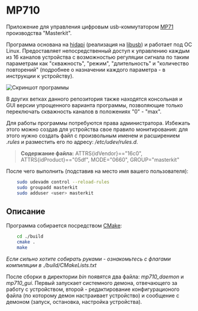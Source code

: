 MP710
=====

Приложение для управления цифровым usb-коммутатором [MP71](http://www.olimp-z.ru/mp710) производства "Masterkit".

Программа основана на [hidapi](http://github.com/signal11/hidapi) (реализация на [libusb](https://github.com/libusb/libusb)) и работает под ОС Linux. Предоставляет непосредственный доступ к управлению каждым из 16 каналов устройства с возможностью регуляции сигнала по таким параметрам как "скважность", "режим", "длительность" и "количество повторений" (подробнее о назначении каждого параметра - в инструкции к устройству).

![Скриншот программы](http://i11.pixs.ru/storage/2/2/6/Snimokekra_1128568_17957226.png)

В других ветках данного репозитория также находятся консольная и GUI версии упрощенного варианта программы, позволяющие только переключать скважность каналов в положениях "0" - "max".

Для работы программы потребуются права администратора. Избежать этого можно создав для устройства свое правило монитирования: для этого нужно создать файл с произвольным именем и расширением *.rules* и разместить его по адресу: */etc/udev/rules.d*. 

> **Содержание файла:**
> ATTRS{idVendor}=="16c0", ATTRS{idProduct}=="05df", MODE="0660", GROUP="masterkit"

После чего выполнить (подставив на место *<user>* имя вашего пользователя):
```bash
	sudo udevadm control --reload-rules
	sudo groupadd masterkit
	sudo adduser <user> masterkit
```

Описание
--------

Программа собирается посредством [CMake](http://www.cmake.org/):
```bash
	cd ./build
	cmake .
	make
```
*Если сильно хотите собирать руками - ознакомьтесь с флагами компиляции в ./build/CMakeLists.txt*

После сборки в директории *bin* появятся два файла: *mp710_daemon* и *mp710_gui*. Первый запускает системного демона, отвечающего за работу с устройством, второй - редактирование конфигурационого файла (по которому демон настраивает устройство) и сообщение с демоном (запуск, остановка, настройка устройства).
